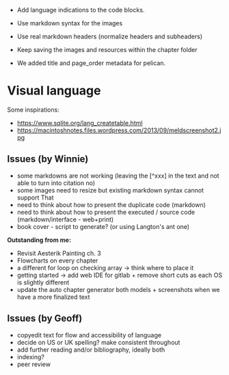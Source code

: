 - Add language indications to the code blocks.
- Use markdown syntax for the images
- Use real markdown headers (normalize headers and subheaders)
- Keep saving the images and resources within the chapter folder

- We added title and page_order metadata for pelican.

# Visual language

Some inspirations:
- <https://www.sqlite.org/lang_createtable.html>
- <https://macintoshnotes.files.wordpress.com/2013/09/meldscreenshot2.jpg>

## Issues (by Winnie)
- some markdowns are not working (leaving the [^xxx] in the text and not able to turn into citation no)
- some images need to resize but existing markdown syntax cannot support That
- need to think about how to present the duplicate code (markdown)
- need to think about how to present the executed / source code (markdown/interface - web+print)
- book cover - script to generate? (or using Langton's ant one)

**Outstanding from me:**
- Revisit Aesterik Painting ch. 3
- Flowcharts on every chapter
- a different for loop on checking array -> think where to place it
- getting started -> add web IDE for gitlab + remove short cuts as each OS is slightly different
- update the auto chapter generator both models + screenshots when we have a more finalized text

## Issues (by Geoff)
- copyedit text for flow and accessibility of language
- decide on US or UK spelling? make consistent throughout
- add further reading and/or bibliography, ideally both
- indexing?
- peer review
